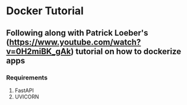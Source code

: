 # Docker Tutorial

## Following along with Patrick Loeber's (https://www.youtube.com/watch?v=0H2miBK_gAk) tutorial on how to dockerize apps

### Requirements

1. FastAPI
2. UVICORN